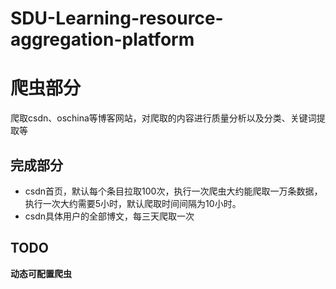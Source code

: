 # SDU-Learning-resource-aggregation-platform
# 爬虫部分
爬取csdn、oschina等博客网站，对爬取的内容进行质量分析以及分类、关键词提取等

## 完成部分
- csdn首页，默认每个条目拉取100次，执行一次爬虫大约能爬取一万条数据，执行一次大约需要5小时，默认爬取时间间隔为10小时。
- csdn具体用户的全部博文，每三天爬取一次

## TODO
**动态可配置爬虫**
